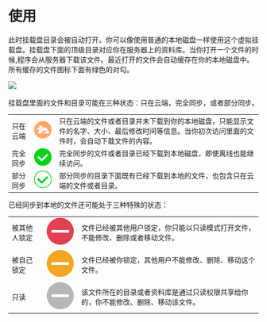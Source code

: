 # 使用

此时挂载盘目录会被自动打开。你可以像使用普通的本地磁盘一样使用这个虚拟挂载盘。挂载盘下面的顶级目录对应你在服务器上的资料库。当你打开一个文件的时候,程序会从服务器下载该文件。最近打开的文件会自动缓存在你的本地磁盘中。所有缓存的文件图标下面有绿色的对勾。

![](./imgs/seadrive/use.png)

挂载盘里面的文件和目录可能在三种状态：只在云端，完全同步，或者部分同步。

| | | |
|---		|---	|---	|
|只在云端	|![](./imgs/cloud.png)	|只在云端的文件或者目录并未下载到你的本地磁盘，只能显示文件的名字、大小、最后修改时间等信息。当你初次访问里面的文件时，会自动下载文件的内容。|
|完全同步	|![](./imgs/synced.png)	|完全同步的文件或者目录已经下载到本地磁盘，即使离线也能继续访问。|
|部分同步	|![](./imgs/partial-synced.png)	|部分同步的目录下面既有已经下载到本地的文件，也包含只在云端的文件或者目录。|

已经同步到本地的文件还可能处于三种特殊的状态：

| | | |
|---		|---	|---	|
|被其他人锁定|![](./imgs/locked.png)	|文件已经被其他用户锁定，你只能以只读模式打开文件，不能修改、删除或者移动文件。|
|被自己锁定	|![](./imgs/locked-by-me.png)	|文件已经被你锁定，其他用户不能修改、删除、移动这个文件。|
|只读		|![](./imgs/read-only.png)	|该文件所在的目录或者资料库是通过只读权限共享给你的，你不能修改、删除、移动该文件。|